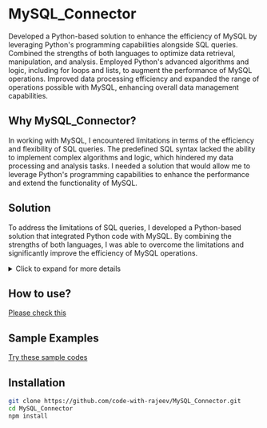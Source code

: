 # MySQL_Connector
Developed a Python-based solution to enhance the efficiency of MySQL by leveraging Python's programming capabilities alongside SQL queries. Combined the strengths of both languages to optimize data retrieval, manipulation, and analysis. Employed Python's advanced algorithms and logic, including for loops and lists, to augment the performance of MySQL operations. Improved data processing efficiency and expanded the range of operations possible with MySQL, enhancing overall data management capabilities.

## Why MySQL_Connector?
In working with MySQL, I encountered limitations in terms of the efficiency and flexibility of SQL queries. The predefined SQL syntax lacked the ability to implement complex algorithms and logic, which hindered my data processing and analysis tasks. I needed a solution that would allow me to leverage Python's programming capabilities to enhance the performance and extend the functionality of MySQL.

## Solution
To address the limitations of SQL queries, I developed a Python-based solution that integrated Python code with MySQL. By combining the strengths of both languages, I was able to overcome the limitations and significantly improve the efficiency of MySQL operations.

<details>
<summary>Click to expand for more details</summary>

### Key Features
- Integration of Python code with MySQL to enhance performance and flexibility.
- Utilized Python's advanced algorithms and logic, including for loops and lists.
- Improved data retrieval, manipulation, and analysis in MySQL.
- Expanded the range of operations possible with MySQL.
- Increased overall efficiency in data processing and management.

</details>

## How to use?
[Please check this](https://github.com/code-with-rajeev/MySQL_Connector/blob/main/MySQL_connector/how_to_use.py)

## Sample Examples
[Try these sample codes](https://example.com/live-demo](https://github.com/code-with-rajeev/MySQL_Connector/blob/main/MySQL_connector/Examples/))


## Installation


```bash
git clone https://github.com/code-with-rajeev/MySQL_Connector.git
cd MySQL_Connector
npm install
```
